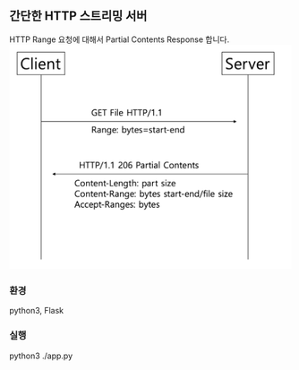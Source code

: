 간단한 HTTP 스트리밍 서버
---
HTTP Range 요청에 대해서 Partial Contents Response 합니다.
![diagram](doc/message_diagram.png)

### 환경
python3, Flask

### 실행
python3 ./app.py
